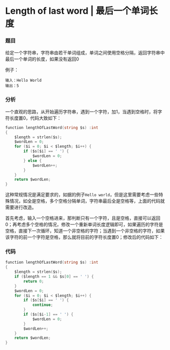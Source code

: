 # Length of last word | 最后一个单词长度

### 题目

给定一个字符串，字符串由若干单词组成，单词之间使用空格分隔，返回字符串中最后一个单词的长度，如果没有返回0

例子：

```text
输入：Hello World
输出：5 
```

### 分析

一个直观的思路，从开始遍历字符串，遇到一个字符，加1，当遇到空格时，将字符长度置0，代码大致如下：

```go
function lengthOfLastWord(string $s) :int
{
    $length = strlen($s);
    $wordLen = 0;
    for ($i = 0; $i < $length; $i++) {
        if ($s[$i] == ' ') {
            $wordLen = 0;
        } else {
            $wordLen++;
        }
    }
    return $wordLen;
}
```

这种常规情况是满足要求的，如据的例子`Hello world`，但是这里需要考虑一些特殊情况，如全是空格，多个空格分隔单词，字符串最后全是空格等，上面的代码就需要进行改造。

首先考虑，输入一个空格进来，那判断只有一个字符，且是空格，直接可以返回0；再考虑多个空格的情况，修改一个重新单词长度逻辑即可，如果遍历的字符是空格，直接下一次循环，知道一个非空格的字符；当遇到一个非空格的字符，如果该字符的前一个字符是空格，那么就将目前的字符长度置0；修改后的代码如下：

### 代码

```go
function lengthOfLastWord(string $s) :int
{
    $length = strlen($s);
    if ($length == 1 && $s[0] == ' ') {
        return 0;
    }
    $wordLen = 0;
    for ($i = 0; $i < $length; $i++) {
        if ($s[$i] == ' ') {
            continue;
        }
        if ($s[$i-1] == ' ') {
            $wordLen = 0;
        }
        $wordLen++;
    }
    return $wordLen;
}
```